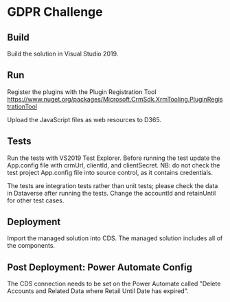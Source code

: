 # GDPR Challenge

## Build
Build the solution in Visual Studio 2019.

## Run
Register the plugins with the Plugin Registration Tool
https://www.nuget.org/packages/Microsoft.CrmSdk.XrmTooling.PluginRegistrationTool

Upload the JavaScript files as web resources to D365.

## Tests
Run the tests with VS2019 Test Explorer.
Before running the test update the App.config file with crmUrl, clientId, and clientSecret.
NB: do not check the test project App.config file into source control, as it contains credentials.

The tests are integration tests rather than unit tests; please check the data in Dataverse after running the tests.
Change the accountId and retainUntil for other test cases.

## Deployment
Import the managed solution into CDS.
The managed solution includes all of the components.

## Post Deployment: Power Automate Config
The CDS connection needs to be set on the Power Automate called "Delete Accounts and Related Data where Retail Until Date has expired".
